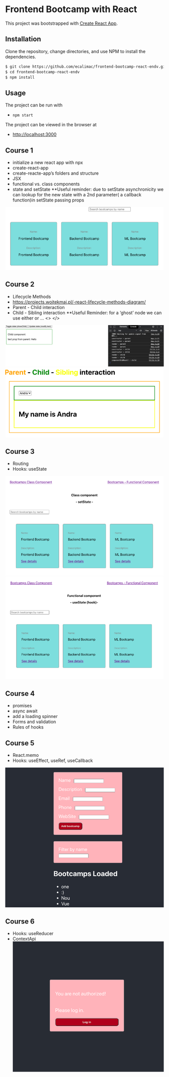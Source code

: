 # Frontend Bootcamp with React

This project was bootstrapped with [Create React App](https://github.com/facebook/create-react-app).

## Installation

Clone the repository, change directories, and use NPM to install the dependencies.

```bash
$ git clone https://github.com/ecalimac/frontend-bootcamp-react-endv.git
$ cd frontend-bootcamp-react-endv
$ npm install
```

## Usage

The project can be run with

- `npm start`

The project can be viewed in the browser at

- [http://localhost:3000](http://localhost:3000)

## Course 1 
- initialize a new react app with npx
- create-react-app
- create-reacte-app’s folders and structure
- JSX
- functional vs. class components
- state and setState 
**Useful reminder: due to setState asynchronicity we can lookup for the new state with a 2nd parameter( a callback function)in setState passing props


![screenshot #1](public/readme-assets/course1.png)

## Course 2

- Lifecycle Methods
- https://projects.wojtekmaj.pl/-react-lifecycle-methods-diagram/
- Parent - Child interaction
- Child - Sibling interaction
**Useful Reminder:  for a ‘ghost’ node we can use either <Fragment></Fragment> or … <> </>

![screenshot #2](public/readme-assets/course2.png)
![screenshot #3](public/readme-assets/course2.1.png)

## Course 3

- Routing
- Hooks: useState

![screenshot #4](public/readme-assets/Course3.png)
![screenshot #5](public/readme-assets/Course3.1.png)

## Course 4

- promises
- async await 
- add a loading spinner
- Forms and validation
- Rules of hooks

## Course 5

- React.memo
- Hooks: useEffect, useRef, useCallback

![screenshot #6](public/readme-assets/Course5.png)

## Course 6

- Hooks: useReducer
- ContextApi
![screenshot #7](public/readme-assets/Course6-ContextAPI.png)